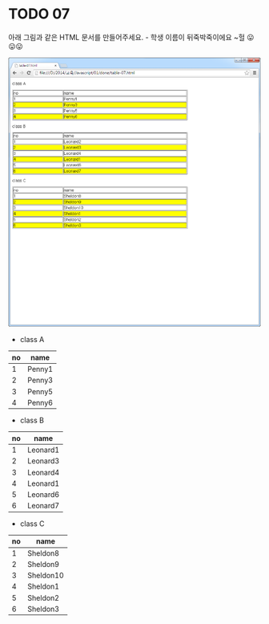 ﻿TODO 07
========
아래 그림과 같은 HTML 문서를 만들어주세요. - 학생 이름이 뒤죽박죽이에요 ~헐 :stuck_out_tongue::stuck_out_tongue::stuck_out_tongue:

![TODO07](https://raw.githubusercontent.com/lightsh/jsstudy/master/01/todo/images/todo_07.png)

* class A

no | name
------------  | ------------ 
1  | Penny1
2  | Penny3
3  | Penny5
4  | Penny6

* class B

no | name
------------  | ------------ 
1  | Leonard1
2  | Leonard3
3  | Leonard4
4  | Leonard1
5  | Leonard6
6  | Leonard7


* class C

no | name
------------  | ------------ 
1  | Sheldon8
2  | Sheldon9
3  | Sheldon10
4  | Sheldon1
5  | Sheldon2
6  | Sheldon3





